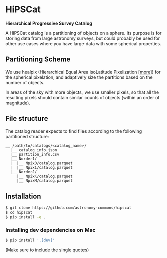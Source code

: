 # HiPSCat

**Hierarchical Progressive Survey Catalog**

A HiPSCat catalog is a partitioning of objects on a sphere. Its purpose is for storing data from large astronomy surveys, but could probably be used for other use cases where you have large data with some spherical properties.

## Partitioning Scheme

We use healpix (Hierarchical Equal Area isoLatitude Pixelization [[more](https://healpix.jpl.nasa.gov/)]) for the spherical pixelation, and adaptively size the partitions based on the number of objects.

In areas of the sky with more objects, we use smaller pixels, so that all the resulting pixels should contain similar counts of objects (within an order of magnitude).

## File structure

The catalog reader expects to find files according to the following partitioned structure:

```
__ /path/to/catalogs/<catalog_name>/
  |__ catalog_info.json
  |__ partition_info.csv
  |__ Norder1/
  |  |__ Npix0/catalog.parquet
  |  |__ Npix1/catalog.parquet
  |__ NorderJ/
     |__ NpixK/catalog.parquet
     |__ NpixM/catalog.parquet
```

## Installation


```bash
$ git clone https://github.com/astronomy-commons/hipscat
$ cd hipscat
$ pip install -e .
```

### Installing dev dependencies on Mac

```bash
$ pip install '.[dev]'
```
(Make sure to include the single quotes)